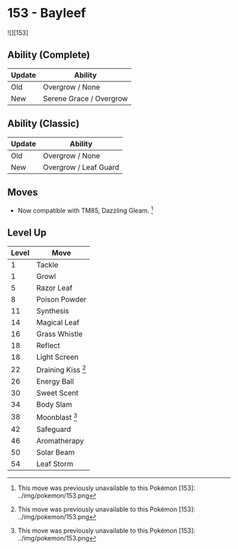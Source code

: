 # 153 - Bayleef
![][153]

## Ability (Complete)

Update | Ability
---    | ---
Old    | Overgrow / None
New    | Serene Grace / Overgrow

## Ability (Classic)

Update | Ability
---    | ---
Old    | Overgrow / None
New    | Overgrow / Leaf Guard

## Moves

 - Now compatible with TM85, Dazzling Gleam. [^1]

## Level Up

Level | Move
---   | ---
  1   | Tackle
  1   | Growl
  5   | Razor Leaf
  8   | Poison Powder
 11   | Synthesis
 14   | Magical Leaf
 16   | Grass Whistle
 18   | Reflect
 18   | Light Screen
 22   | Draining Kiss [^1]
 26   | Energy Ball
 30   | Sweet Scent
 34   | Body Slam
 38   | Moonblast [^1]
 42   | Safeguard
 46   | Aromatherapy
 50   | Solar Beam
 54   | Leaf Storm

[^1]: This move was previously unavailable to this Pokémon
[153]: ../img/pokemon/153.png
